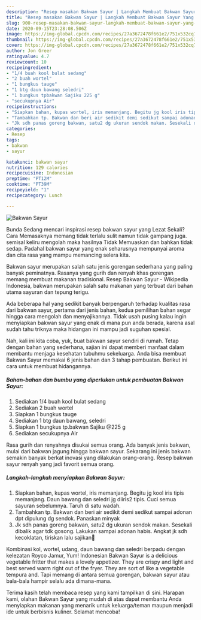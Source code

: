 ```yaml
---
description: "Resep masakan Bakwan Sayur | Langkah Membuat Bakwan Sayur Yang Paling Enak"
title: "Resep masakan Bakwan Sayur | Langkah Membuat Bakwan Sayur Yang Paling Enak"
slug: 900-resep-masakan-bakwan-sayur-langkah-membuat-bakwan-sayur-yang-paling-enak
date: 2020-09-15T23:28:08.506Z
image: https://img-global.cpcdn.com/recipes/27a3672478f661e2/751x532cq70/bakwan-sayur-foto-resep-utama.jpg
thumbnail: https://img-global.cpcdn.com/recipes/27a3672478f661e2/751x532cq70/bakwan-sayur-foto-resep-utama.jpg
cover: https://img-global.cpcdn.com/recipes/27a3672478f661e2/751x532cq70/bakwan-sayur-foto-resep-utama.jpg
author: Jon Greer
ratingvalue: 4.7
reviewcount: 10
recipeingredient:
- "1/4 buah kool bulat sedang"
- "2 buah wortel"
- "1 bungkus tauge"
- "1 btg daun bawang seledri"
- "1 bungkus tpbakwan Sajiku 225 g"
- "secukupnya Air"
recipeinstructions:
- "Siapkan bahan, kupas wortel, iris memanjang. Begitu jg kool iris tipis memanjang. Daun bawang dan seledri jg diiris2 tipis. Cuci semua sayuran sebelumnya. Taruh di satu wadah."
- "Tambahkan tp. Bakwan dan beri air sedikit demi sedikut sampai adonan dpt dipulung dg sendok. Panaskan minyak"
- "Jk sdh panas goreng bakwan, satu2 dg ukuran sendok makan. Sesekali dibalik agar tdk gosong. Lakukan sampai adonan habis. Angkat jk sdh kecoklatan, tiriskan lalu sajikan🙏"
categories:
- Resep
tags:
- bakwan
- sayur

katakunci: bakwan sayur 
nutrition: 129 calories
recipecuisine: Indonesian
preptime: "PT12M"
cooktime: "PT39M"
recipeyield: "1"
recipecategory: Lunch

---
```



![Bakwan Sayur](https://img-global.cpcdn.com/recipes/27a3672478f661e2/751x532cq70/bakwan-sayur-foto-resep-utama.jpg)

Bunda Sedang mencari inspirasi resep bakwan sayur yang Lezat Sekali? Cara Memasaknya memang tidak terlalu sulit namun tidak gampang juga. semisal keliru mengolah maka hasilnya Tidak Memuaskan dan bahkan tidak sedap. Padahal bakwan sayur yang enak seharusnya mempunyai aroma dan cita rasa yang mampu memancing selera kita.

Bakwan sayur merupakan salah satu jenis gorengan sederhana yang paling banyak peminatnya. Rasanya yang gurih dan renyah khas gorengan memang membuat makanan tradisional. Resep Bakwan Sayur - Wikipedia Indonesia, bakwan merupakan salah satu makanan yang terbuat dari bahan utama sayuran dan tepung terigu.

Ada beberapa hal yang sedikit banyak berpengaruh terhadap kualitas rasa dari bakwan sayur, pertama dari jenis bahan, kedua pemilihan bahan segar hingga cara mengolah dan menyajikannya. Tidak usah pusing kalau ingin menyiapkan bakwan sayur yang enak di mana pun anda berada, karena asal sudah tahu triknya maka hidangan ini mampu jadi suguhan spesial.


Nah, kali ini kita coba, yuk, buat bakwan sayur sendiri di rumah. Tetap dengan bahan yang sederhana, sajian ini dapat memberi manfaat dalam membantu menjaga kesehatan tubuhmu sekeluarga. Anda bisa membuat Bakwan Sayur memakai 6 jenis bahan dan 3 tahap pembuatan. Berikut ini cara untuk membuat hidangannya.

<!--inarticleads1-->

##### Bahan-bahan dan bumbu yang diperlukan untuk pembuatan Bakwan Sayur:

1. Sediakan 1/4 buah kool bulat sedang
1. Sediakan 2 buah wortel
1. Siapkan 1 bungkus tauge
1. Sediakan 1 btg daun bawang, seledri
1. Siapkan 1 bungkus tp.bakwan Sajiku @225 g
1. Sediakan secukupnya Air


Rasa gurih dan renyahnya disukai semua orang. Ada banyak jenis bakwan, mulai dari bakwan jagung hingga bakwan sayur. Sekarang ini jenis bakwan semakin banyak berkat inovasi yang dilakukan orang-orang. Resep bakwan sayur renyah yang jadi favorit semua orang. 

<!--inarticleads2-->

##### Langkah-langkah menyiapkan Bakwan Sayur:

1. Siapkan bahan, kupas wortel, iris memanjang. Begitu jg kool iris tipis memanjang. Daun bawang dan seledri jg diiris2 tipis. Cuci semua sayuran sebelumnya. Taruh di satu wadah.
1. Tambahkan tp. Bakwan dan beri air sedikit demi sedikut sampai adonan dpt dipulung dg sendok. Panaskan minyak
1. Jk sdh panas goreng bakwan, satu2 dg ukuran sendok makan. Sesekali dibalik agar tdk gosong. Lakukan sampai adonan habis. Angkat jk sdh kecoklatan, tiriskan lalu sajikan🙏


Kombinasi kol, wortel, udang, daun bawang dan seledri berpadu dengan kelezatan Royco Jamur, Yum! Indonesian Bakwan Sayur is a delicious vegetable fritter that makes a lovely appetizer. They are crispy and light and best served warm right out of the fryer. They are sort of like a vegetable tempura and. Tapi memang di antara semua gorengan, bakwan sayur atau bala-bala hampir selalu ada dimana-mana. 

Terima kasih telah membaca resep yang kami tampilkan di sini. Harapan kami, olahan Bakwan Sayur yang mudah di atas dapat membantu Anda menyiapkan makanan yang menarik untuk keluarga/teman maupun menjadi ide untuk berbisnis kuliner. Selamat mencoba!
